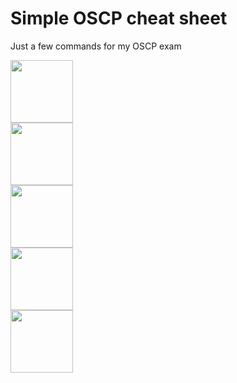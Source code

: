 # Simple OSCP cheat sheet
Just a few commands for my OSCP exam

<a href="https://github.com/florianges/Simple-OSCP-cheat-sheet/blob/main/linux.md"><img src="https://github.com/florianges/Simple-OSCP-cheat-sheet/assets/64069514/f9d72356-a603-42c4-92b4-dfeff2f868b8" height="100" ></a>  </br>
<a href="https://github.com/florianges/Simple-OSCP-cheat-sheet/blob/main/windows.md"><img src="https://github.com/florianges/Simple-OSCP-cheat-sheet/assets/64069514/4f64d883-9cac-4bc5-b1a5-bcb1f488d072" height="100">  </a></br>
<a href="https://github.com/florianges/Simple-OSCP-cheat-sheet/blob/main/web.md"><img src="https://github.com/florianges/Simple-OSCP-cheat-sheet/assets/64069514/6ada07ef-1fa7-4bad-83ff-78d636d8a6b5" height="100"> </a>  </br>
<a href="https://github.com/florianges/Simple-OSCP-cheat-sheet/blob/main/reseau.md"><img src="https://github.com/florianges/Simple-OSCP-cheat-sheet/assets/64069514/2b1a86a8-565a-48c7-909f-4f1725583655" height="100">  </a>  </br>
<a href="https://github.com/florianges/Simple-OSCP-cheat-sheet/blob/main/metasploit.md"><img src="https://github.com/florianges/Simple-OSCP-cheat-sheet/assets/64069514/dd2b83bc-ab96-45e4-83c9-b7c38e9dcf98" height="100">  </a>  </br>
